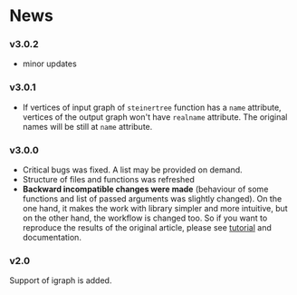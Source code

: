 # News

### v3.0.2

* minor updates

### v3.0.1

* If vertices of input graph of `steinertree` function has a `name` attribute, vertices of the output graph won't have `realname` attribute. The original names will be still at `name` attribute.

### v3.0.0

* Critical bugs was fixed.  A list may be provided on demand.
* Structure of files and functions was refreshed
* **Backward incompatible changes were made** (behaviour of some functions and list of passed arguments was slightly changed). On the one hand, it makes the work with library simpler and more intuitive, but on the other hand, the workflow is changed too. So if you want to reproduce the results of the original article, please see [tutorial](https://github.com/krashkov/SteinerNet/blob/master/vignettes/tutorial.pdf) and documentation.


### v2.0

Support of igraph is added.
